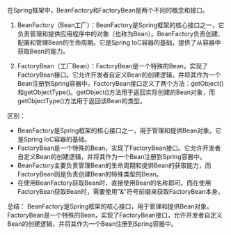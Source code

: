 在Spring框架中，BeanFactory和FactoryBean是两个不同的概念和接口。

1. BeanFactory（Bean工厂）：BeanFactory是Spring框架的核心接口之一，它负责管理和提供应用程序中的对象（也称为Bean）。BeanFactory负责创建、配置和管理Bean的生命周期。它是Spring IoC容器的基础，提供了从容器中获取Bean的能力。

2. FactoryBean（工厂Bean）：FactoryBean是一个特殊的Bean，实现了FactoryBean接口。它允许开发者自定义Bean的创建逻辑，并将其作为一个Bean注册到Spring容器中。FactoryBean接口定义了两个方法：getObject()和getObjectType()。getObject()方法用于返回实际创建的Bean对象，而getObjectType()方法用于返回该Bean的类型。

   

区别：

- BeanFactory是Spring框架的核心接口之一，用于管理和提供Bean对象。它是Spring IoC容器的基础。
- FactoryBean是一个特殊的Bean，实现了FactoryBean接口。它允许开发者自定义Bean的创建逻辑，并将其作为一个Bean注册到Spring容器中。
- BeanFactory主要负责管理Bean的生命周期和提供Bean的获取能力，而FactoryBean则是负责创建Bean的特殊类型的Bean。
- 在使用BeanFactory获取Bean时，直接使用Bean的名称即可。而在使用FactoryBean获取Bean时，需要使用"&"符号前缀来获取FactoryBean本身。

总结：
BeanFactory是Spring框架的核心接口，用于管理和提供Bean对象。FactoryBean是一个特殊的Bean，实现了FactoryBean接口，允许开发者自定义Bean的创建逻辑，并将其作为一个Bean注册到Spring容器中。